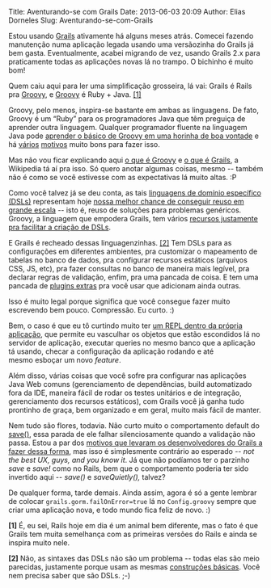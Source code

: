 Title: Aventurando-se com Grails
Date: 2013-06-03 20:09
Author: Elias Dorneles
Slug: Aventurando-se-com-Grails

Estou usando [Grails](http://www.grails.org) ativamente há alguns meses
atrás. Comecei fazendo manutenção numa aplicação legada usando uma
versãozinha do Grails já bem gasta. Eventualmente, acabei migrando de
vez, usando Grails 2.x para praticamente todas as aplicações novas lá no
trampo. O bichinho é muito bom!

Quem caiu aqui para ler uma simplificação grosseira, lá vai: Grails é
Rails pra [Groovy](http://groovy.codehaus.org), e
[Groovy](http://groovy.codehaus.org/) é Ruby + Java. [[1]](#f1)

Groovy, pelo menos, inspira-se bastante em ambas as linguagens. De fato,
Groovy é um “Ruby” para os programadores Java que têm preguiça de
aprender outra linguagem. Qualquer programador fluente na linguagem Java
pode [aprender o básico de Groovy em uma horinha de boa
vontade](http://groovy.dzone.com/news/java-groovy-few-easy-steps) e há
[vários](http://streetsaheadllc.com/article/ten-reasons-every-java-developer-should-learn-groovy--part-1-)
[motivos](http://streetsaheadllc.com/article/ten-reasons-every-java-developer-should-learn-groovy--part-2-)
muito bons para fazer isso.

Mas não vou ficar explicando aqui [o que é
Groovy](https://pt.wikipedia.org/wiki/Groovy) e [o que é
Grails](https://pt.wikipedia.org/wiki/Grails), a Wikipedia tá aí pra
isso. Só quero anotar algumas coisas, mesmo -- também não é como se você
estivesse com as expectativas lá muito altas. :P

Como você talvez já se deu conta, as tais [linguagens de domínio
específico
(DSLs)](https://pt.wikipedia.org/wiki/Linguagem_de_dom%C3%ADnio_espec%C3%ADfico)
representam hoje [nossa melhor chance de conseguir reuso em grande
escala](https://eljunior.wordpress.com/2012/12/03/fatos-e-falacias-da-engenharia-de-software-notas-do-livro/)
-- isto é, reuso de soluções para problemas genéricos. Groovy, a
linguagem que empodera Grails, tem vários [recursos justamente pra
facilitar a criação de
DSLs](http://docs.codehaus.org/display/GROOVY/Writing+Domain-Specific+Languages).

E Grails é recheado dessas linguagenzinhas. [[2]](#f2) Tem DSLs para as
configurações em diferentes ambientes, pra customizar o mapeamento de
tabelas no banco de dados, pra configurar recursos estáticos (arquivos
CSS, JS, etc), pra fazer consultas no banco de maneira mais legível, pra
declarar regras de validação, enfim, pra uma pancada de coisa. E tem uma
pancada de [plugins extras](http://grails.org/plugins/) pra você usar
que adicionam ainda outras.

Isso é muito legal porque significa que você consegue fazer muito
escrevendo bem pouco. Compressão. Eu curto. :)

Bem, o caso é que eu tô curtindo muito ter [um REPL dentro da própria
aplicação](http://grails.org/plugin/console), que permite eu vasculhar
os objetos que estão escondidos lá no servidor de aplicação, executar
queries no mesmo banco que a aplicação tá usando, checar a configuração
da aplicação rodando e até mesmo esboçar um novo *feature*.

Além disso, várias coisas que você sofre pra configurar nas aplicações
Java Web comuns (gerenciamento de dependências, build automatizado fora
da IDE, maneira fácil de rodar os testes unitários e de integração,
gerenciamento dos recursos estáticos), com Grails você já ganha tudo
prontinho de graça, bem organizado e em geral, muito mais fácil de
manter.

Nem tudo são flores, todavia. Não curto muito o comportamento default do
[save()](http://www.grails.org/doc/latest/ref/Domain%20Classes/save.html),
essa parada de ele falhar silenciosamente quando a validação não passa.
Estou a par dos [motivos que levaram os desenvolvedores do Grails a
fazer dessa
forma](http://blog.springsource.com/2010/06/23/gorm-gotchas-part-1/),
mas isso é simplesmente contrário ao esperado -- *not the best UX, guys,
and you know it*. Já que não podíamos ter o parzinho *save* e *save!*
como no Rails, bem que o comportamento poderia ter sido invertido aqui
-- *save()* e *saveQuietly(),* talvez?

De qualquer forma, tarde demais. Ainda assim, agora é só a gente lembrar
de colocar `grails.gorm.failOnError=true` lá no `Config.groovy` sempre
que criar uma aplicação nova, e todo mundo fica feliz de novo. :)

<a name="f1"></a>**[1]** É, eu sei, Rails hoje em dia é um animal bem
diferente, mas o fato é que Grails tem muita semelhança com as primeiras
versões do Rails e ainda se inspira muito nele.

<a name="f2"></a>**[2]** Não, as sintaxes das DSLs não são um problema
-- todas elas são meio parecidas, justamente porque usam as mesmas
[construções básicas](http://groovy.codehaus.org/Closures). Você nem
precisa saber que são DSLs. ;-)
